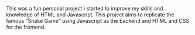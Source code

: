 This was a fun personal project I started to improve my skills and knowledge of HTML and Javascript.
This project aims to replicate the famous "Snake Game" using Javascript as the backend and HTML and CSS for the frontend.
